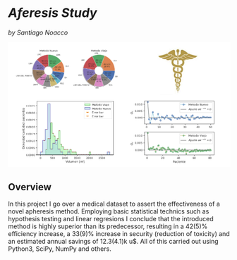 # _Aferesis Study_

_by Santiago Noacco_

 ![OverviewSchema](PortadaProyecto.png)
 
 ## Overview
 
 In this project I go over a medical dataset to assert the effectiveness of a novel apheresis method.
 Employing basic statistical technics such as hypothesis testing and linear regresions I conclude that the introduced method is highly superior than its predecessor,
 resulting in a 42(5)% efficiency increase, a 33(9)% increase in security (reduction of toxicity) and an estimated annual savings of 12.3(4.1)k u$.
 All of this carried out using Python3, SciPy, NumPy and others.
